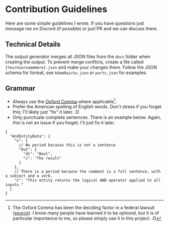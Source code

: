 # Contribution Guidelines

Here are some simple guidelines I wrote. If you have questions just message me on Discord (if possible) or just PR and we can discuss there.

## Technical Details

The output generator merges all JSON files from the `docs` folder when creating the output. To prevent merge conflicts, create a file called `{YourUsernameHere}.json` and make your changes there. Follow the JSON schema for format, see `AdamRaichu.json` or `ports.json` for examples.

## Grammar

- Always use the [Oxford Comma](https://en.wikipedia.org/wiki/Serial_comma) where applicable[^1].
- Prefer the American spelling of English words. Don't stress if you forget this; I'll likely just "fix" it later. :D
- Only punctuate complete sentences. There is an example below. Again, this is not an issue if you forget; I'll just fix it later.

```jsonc
{
  "AndEntityData": {
    "o": {
      // No period because this is not a sentence
      "Out": {
        "dt": "Bool",
        "c": "The result"
      }
    },
    // There is a period because the comment is a full sentence, with a subject and a verb.
    "c": "This entity returns the logical AND operator applied to all inputs."
  }
}
```

[^1]: The Oxford Comma has been the deciding factor in a federal lawsuit ([source](https://www.lawyersmutualnc.com/blog/missing-oxford-comma-leads-to-million-dollar-recovery)). I know many people have learned it to be optional, but it is of particular importance to me, so please simply use it in this project. :D
